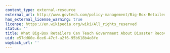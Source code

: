 ```yaml
---
content_type: external-resource
external_url: http://www.govtech.com/policy-management/Big-Box-Retailers-Teach-Disaster-Recovery.html
has_external_license_warning: true
license: https://en.wikipedia.org/wiki/All_rights_reserved
status: ''
title: What Big-Box Retailers Can Teach Government About Disaster Recovery
uid: e57dd60e-6ce6-47cf-a2f6-95b618b4e8fe
wayback_url: ''
---
```

